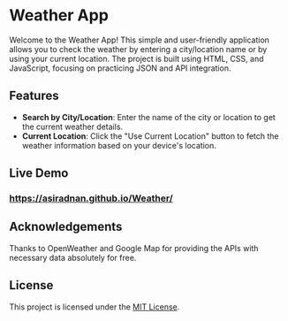 
# Weather App

Welcome to the Weather App! This simple and user-friendly application allows you to check the weather by entering a city/location name or by using your current location. The project is built using HTML, CSS, and JavaScript, focusing on practicing JSON and API integration.

## Features

- **Search by City/Location**: Enter the name of the city or location to get the current weather details.
- **Current Location**: Click the "Use Current Location" button to fetch the weather information based on your device's location.

## Live Demo
### https://asiradnan.github.io/Weather/
## Acknowledgements

Thanks to OpenWeather and Google Map for providing the APIs with necessary data absolutely for free.

## License

This project is licensed under the [MIT License](LICENSE.txt).

